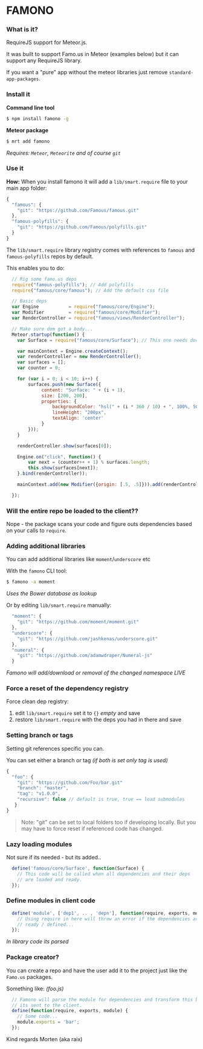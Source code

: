 FAMONO
======

### What is it?

RequireJS support for Meteor.js.

It was built to support Famo.us in Meteor (examples below) but it can support any RequireJS library.

If you want a "pure" app without the meteor libraries just remove `standard-app-packages`.

### Install it
__Command line tool__
```bash
$ npm install famono -g
```

__Meteor package__
```bash
$ mrt add famono
```
*Requires: `Meteor`, `Meteorite` and of course `git`*

### Use it

__How:__
When you install famono it will add a `lib/smart.require` file to your main app folder:

```js
{
  "famous": {
    "git": "https://github.com/Famous/famous.git"
  },
  "famous-polyfills": {
    "git": "https://github.com/Famous/polyfills.git"
  }
}
```

The `lib/smart.require` library registry comes with references to `famous` and `famous-polyfills` repos by default.

This enables you to do:
```js
  // Rig some famo.us deps
  require("famous-polyfills"); // Add polyfills
  require("famous/core/famous"); // Add the default css file

  // Basic deps
  var Engine           = require("famous/core/Engine");
  var Modifier         = require("famous/core/Modifier");
  var RenderController = require("famous/views/RenderController");

  // Make sure dom got a body...
  Meteor.startup(function() {
    var Surface = require("famous/core/Surface"); // This one needs document.body

    var mainContext = Engine.createContext();
    var renderController = new RenderController();
    var surfaces = [];
    var counter = 0;

    for (var i = 0; i < 10; i++) {
        surfaces.push(new Surface({
             content: "Surface: " + (i + 1),
             size: [200, 200],
             properties: {
                 backgroundColor: "hsl(" + (i * 360 / 10) + ", 100%, 50%)",
                 lineHeight: "200px",
                 textAlign: 'center'
             }
        }));
    }

    renderController.show(surfaces[0]);

    Engine.on("click", function() {
        var next = (counter++ + 1) % surfaces.length;
        this.show(surfaces[next]);
    }.bind(renderController));

    mainContext.add(new Modifier({origin: [.5, .5]})).add(renderController);

  });
```

### Will the entire repo be loaded to the client??

Nope - the package scans your code and figure outs dependencies based on your calls to `require`.

### Adding additional libraries
You can add additional libraries like `moment`/`underscore` etc

With the `famono` CLI tool:
```bash
$ famono -a moment
```
*Uses the Bower database as lookup*

Or by editing `lib/smart.require` manually:

```js
  "moment": {
    "git": "https://github.com/moment/moment.git"
  },
  "underscore": {
    "git": "https://github.com/jashkenas/underscore.git"
  },
  "numeral": {
    "git": "https://github.com/adamwdraper/Numeral-js"
  }
```
*Famono will add/download or removal of the changed namespace LIVE*

### Force a reset of the dependency registry
Force clean dep registry:

1. edit `lib/smart.require` set it to `{}` *empty* and save
2. restore `lib/smart.require` with the deps you had in there and save

### Setting branch or tags
Setting git references specific you can.

You can set either a branch or tag *(if both is set only tag is used)*
```js
{
  "foo": {
    "git": "https://github.com/Foo/bar.git"
    "branch": "master",
    "tag": "v1.0.0",
    "recursive": false // default is true, true == load submodules
   }
}
```

> Note: "git" can be set to local folders too if developing locally. But you may have to force reset if referenced code has changed.

### Lazy loading modules
Not sure if its needed - but its added..
```js
  define('famous/core/Surface', function(Surface) {
    // This code will be called when all dependencies and their deps
    // are loaded and ready.
  });
```

### Define modules in client code
```js
  define('module', ['dep1', .. , 'depn'], function(require, exports, module) {
    // Using require in here will throw an error if the dependencies are not
    // ready / defined...
  });
```
*In library code its parsed*

### Package creator?
You can create a repo and have the user add it to the project just like the `Famo.us` packages.

Something like: *(foo.js)*
```js
  // Famono will parse the module for dependencies and transform this before
  // its sent to the client.
  define(function(require, exports, module) {
    // Some code...
    module.exports = 'bar';
  });
```


Kind regards Morten (aka raix)